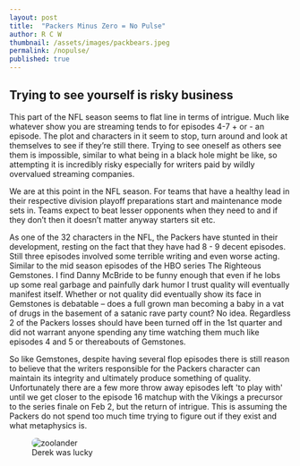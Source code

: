 ```yaml
---
layout: post
title:  "Packers Minus Zero = No Pulse"
author: R C W
thumbnail: /assets/images/packbears.jpeg
permalink: /nopulse/
published: true
---
```


## Trying to see yourself is risky business

This part of the NFL season seems to flat line in terms of intrigue.  Much like whatever show you are streaming tends to for episodes 4-7 + or - an episode. The plot and characters in it seem to stop, turn around and look at themselves to see if they’re still there.  Trying to see oneself as others see them is impossible, similar to what being in a black hole might be like, so attempting it is incredibly risky especially for writers paid by wildly overvalued streaming companies.

We are at this point in the NFL season.  For teams that have a healthy lead in their respective division playoff preparations start and maintenance mode sets in.  Teams expect to beat lesser opponents when they need to and if they don’t then it doesn’t matter anyway starters sit etc. 

As one of the 32 characters in the NFL, the Packers have stunted in their development, resting on the fact that they have had 8 - 9 decent episodes.  Still three episodes involved some terrible writing and even worse acting. Similar to the mid season episodes of the HBO series The Righteous Gemstones.  I find Danny McBride to be funny enough that even if he lobs up some real garbage and painfully dark humor I trust quality will eventually manifest itself.  Whether or not quality did eventually show its face in Gemstones is debatable – does a full grown man becoming a baby in a vat of drugs in the basement of a satanic rave party count? No idea.  Regardless 2 of the Packers losses should have been turned off in the 1st quarter and did not warrant anyone spending any time watching them much like episodes 4 and 5 or thereabouts of Gemstones.

So like Gemstones, despite having several flop episodes there is still reason to believe that the writers responsible for the Packers character can maintain its integrity and ultimately produce something of quality.  Unfortunately there are a few more throw away episodes left 'to play with' until we get closer to the episode 16 matchup with the Vikings a precursor to the series finale on Feb 2, but the return of intrigue.  This is assuming the Packers do not spend too much time trying to figure out if they exist and what metaphysics is.
<figure style= "position:relative">
  <img src='https://media.giphy.com/media/C7olQswvzSwAE/giphy.gif' alt="zoolander" style="border-radius: 8px">
<figcaption>Derek was lucky<figcaption>
</figure>





